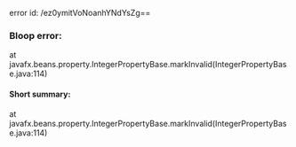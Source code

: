 error id: /ez0ymitVoNoanhYNdYsZg==
### Bloop error:

at javafx.beans.property.IntegerPropertyBase.markInvalid(IntegerPropertyBase.java:114)
#### Short summary: 

at javafx.beans.property.IntegerPropertyBase.markInvalid(IntegerPropertyBase.java:114)